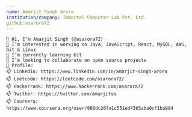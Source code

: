 ```yaml
---
name: Amarjit Singh Arora
institution/company: Immortal Computer Lab Pvt. Ltd.
github:asarora72
---
```


    👋 Hi, I’m Amarjit Singh (@asarora72)
    👀 I’m interested in working on Java, JavaScript, React, MySQL, AWS, Git & Linux
    🌱 I’m currently learning Git
    💞️ I’m looking to collaborate on open source projects
    💞️ Profile:
    📫 LinkedIn: https://www.linkedin.com/in/amarjit-singh-arora
    📫 Leetcode: https://leetcode.com/asarora72/
    📫 Hackerrank: https://www.hackerrank.com/asarora72
    📫 Twitter: https://twitter.com/amarjitsa
    📫 Coursera: https://www.coursera.org/user/808dc26fa1c551ed43b5aba0cf1ba994

